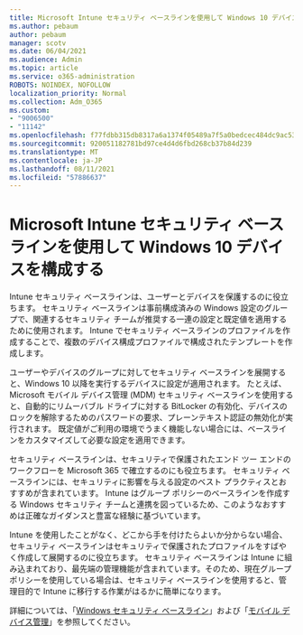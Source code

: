 ```yaml
---
title: Microsoft Intune セキュリティ ベースラインを使用して Windows 10 デバイスを構成する
ms.author: pebaum
author: pebaum
manager: scotv
ms.date: 06/04/2021
ms.audience: Admin
ms.topic: article
ms.service: o365-administration
ROBOTS: NOINDEX, NOFOLLOW
localization_priority: Normal
ms.collection: Adm_O365
ms.custom:
- "9006500"
- "11142"
ms.openlocfilehash: f77fdbb315db8317a6a1374f05489a7f5a0bedcec484dc9ac53a473098583949
ms.sourcegitcommit: 920051182781bd97ce4d4d6fbd268cb37b84d239
ms.translationtype: MT
ms.contentlocale: ja-JP
ms.lasthandoff: 08/11/2021
ms.locfileid: "57886637"
---
```

# <a name="use-microsoft-intune-security-baselines-to-configure-windows-10-devices"></a>Microsoft Intune セキュリティ ベースラインを使用して Windows 10 デバイスを構成する

Intune セキュリティ ベースラインは、ユーザーとデバイスを保護するのに役立ちます。 セキュリティ ベースラインは事前構成済みの Windows 設定のグループで、関連するセキュリティ チームが推奨する一連の設定と既定値を適用するために使用されます。 Intune でセキュリティ ベースラインのプロファイルを作成することで、複数のデバイス構成プロファイルで構成されたテンプレートを作成します。

ユーザーやデバイスのグループに対してセキュリティ ベースラインを展開すると、Windows 10 以降を実行するデバイスに設定が適用されます。 たとえば、Microsoft モバイル デバイス管理 (MDM) セキュリティ ベースラインを使用すると、自動的にリムーバブル ドライブに対する BitLocker の有効化、デバイスのロックを解除するためのパスワードの要求、プレーンテキスト認証の無効化が実行されます。 既定値がご利用の環境でうまく機能しない場合には、ベースラインをカスタマイズして必要な設定を適用できます。

セキュリティ ベースラインは、セキュリティで保護されたエンド ツー エンドのワークフローを Microsoft 365 で確立するのにも役立ちます。 セキュリティ ベースラインには、セキュリティに影響を与える設定のベスト プラクティスとおすすめが含まれています。 Intune はグループ ポリシーのベースラインを作成する Windows セキュリティ チームと連携を図っているため、このようなおすすめは正確なガイダンスと豊富な経験に基づいています。

Intune を使用したことがなく、どこから手を付けたらよいか分からない場合、セキュリティ ベースラインはセキュリティで保護されたプロファイルをすばやく作成して展開するのに役立ちます。 セキュリティ ベースラインは Intune に組み込まれており、最先端の管理機能が含まれています。そのため、現在グループ ポリシーを使用している場合は、セキュリティ ベースラインを使用すると、管理目的で Intune に移行する作業がはるかに簡単になります。

詳細については、「[Windows セキュリティ ベースライン](https://docs.microsoft.com/windows/security/threat-protection/windows-security-baselines)」および「[モバイル デバイス管理](https://docs.microsoft.com/windows/client-management/mdm/)」を参照してください。

